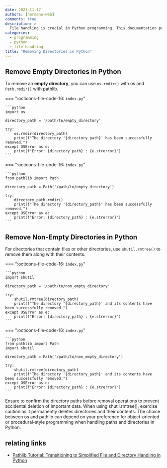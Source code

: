 ```yaml
---
date: 2023-11-17
authors: [hermann-web]
comments: true
description: >
  File handling is crucial in Python programming. This documentation provides insights into managing directories, specifically targeting empty and non-empty directories using `os` and `pathlib` modules.
categories:
  - programming
  - python
  - file-handling
title: "Removing Directories in Python"
---
```


## Remove Empty Directories in Python

To remove an **empty directory**, you can use `os.rmdir()` with os and `Path.rmdir()` with pathlib.

=== ":octicons-file-code-16: `index.py`"

    ```python
    import os

    directory_path = '/path/to/empty_directory'

    try:
        os.rmdir(directory_path)
        print(f"The directory '{directory_path}' has been successfully removed.")
    except OSError as e:
        print(f"Error: {directory_path} : {e.strerror}")
    ```

=== ":octicons-file-code-16: `index.py`"

    ```python
    from pathlib import Path

    directory_path = Path('/path/to/empty_directory')

    try:
        directory_path.rmdir()
        print(f"The directory '{directory_path}' has been successfully removed.")
    except OSError as e:
        print(f"Error: {directory_path} : {e.strerror}")
    ```

<!-- more -->

## Remove Non-Empty Directories in Python
For directories that contain files or other directories, use `shutil.rmtree()` to remove them along with their contents.

=== ":octicons-file-code-16: `index.py`"

    ```python
    import shutil

    directory_path = '/path/to/non_empty_directory'

    try:
        shutil.rmtree(directory_path)
        print(f"The directory '{directory_path}' and its contents have been successfully removed.")
    except OSError as e:
        print(f"Error: {directory_path} : {e.strerror}")
    ```

=== ":octicons-file-code-16: `index.py`"

    ```python
    from pathlib import Path
    import shutil

    directory_path = Path('/path/to/non_empty_directory')

    try:
        shutil.rmtree(directory_path)
        print(f"The directory '{directory_path}' and its contents have been successfully removed.")
    except OSError as e:
        print(f"Error: {directory_path} : {e.strerror}")
    ```
Ensure to confirm the directory paths before removal operations to prevent accidental deletion of important data. When using shutil.rmtree(), exercise caution as it permanently deletes directories and their contents. The choice between os and pathlib can depend on your preference for object-oriented or procedural-style programming when handling paths and directories in Python.

## relating links

- [Pathlib Tutorial: Transitioning to Simplified File and Directory Handling in Python](./pathlib-transition-tutorial.md)
